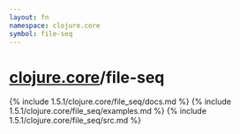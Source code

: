 ```yaml
---
layout: fn
namespace: clojure.core
symbol: file-seq
---
```


# [clojure.core](../)/file-seq

{% include 1.5.1/clojure.core/file_seq/docs.md %}
{% include 1.5.1/clojure.core/file_seq/examples.md %}
{% include 1.5.1/clojure.core/file_seq/src.md %}

